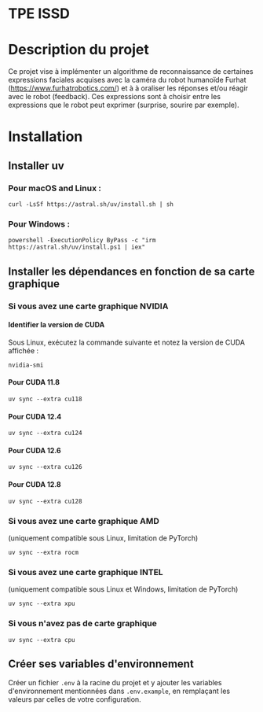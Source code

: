 # TPE ISSD

# Description du projet

Ce projet vise à implémenter un algorithme de reconnaissance de certaines expressions faciales acquises avec la caméra du robot humanoïde Furhat (https://www.furhatrobotics.com/) et à à oraliser les réponses et/ou réagir avec le robot (feedback). Ces expressions sont à choisir entre les expressions que le robot peut exprimer (surprise, sourire par exemple).

# Installation

## Installer uv

### Pour macOS and Linux :

```
curl -LsSf https://astral.sh/uv/install.sh | sh
```

### Pour Windows :

```
powershell -ExecutionPolicy ByPass -c "irm https://astral.sh/uv/install.ps1 | iex"
```

## Installer les dépendances en fonction de sa carte graphique

### Si vous avez une carte graphique NVIDIA

#### Identifier la version de CUDA

Sous Linux, exécutez la commande suivante et notez la version de CUDA affichée :

```
nvidia-smi
```

#### Pour CUDA 11.8

```
uv sync --extra cu118
```

#### Pour CUDA 12.4

```
uv sync --extra cu124
```

#### Pour CUDA 12.6

```
uv sync --extra cu126
```

#### Pour CUDA 12.8

```
uv sync --extra cu128
```

### Si vous avez une carte graphique AMD

(uniquement compatible sous Linux, limitation de PyTorch)

```
uv sync --extra rocm
```

### Si vous avez une carte graphique INTEL

(uniquement compatible sous Linux et Windows, limitation de PyTorch)

```
uv sync --extra xpu
```

### Si vous n'avez pas de carte graphique

```
uv sync --extra cpu
```

## Créer ses variables d'environnement

Créer un fichier `.env` à la racine du projet et y ajouter les variables d'environnement mentionnées dans `.env.example`, en remplaçant les valeurs par celles de votre configuration.
